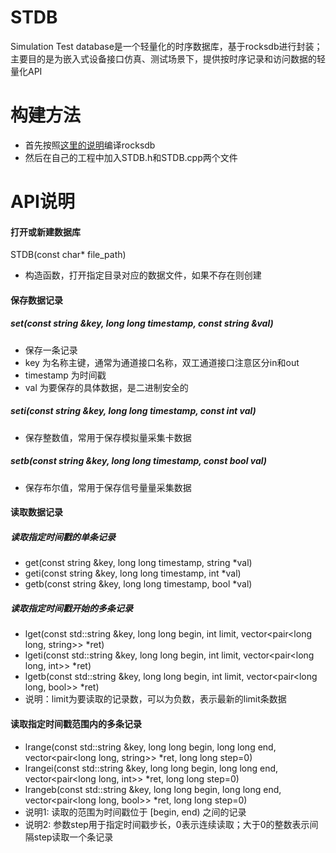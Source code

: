 # STDB
Simulation Test database是一个轻量化的时序数据库，基于rocksdb进行封装；主要目的是为嵌入式设备接口仿真、测试场景下，提供按时序记录和访问数据的轻量化API

# 构建方法
- 首先按照[这里的说明](https://github.com/facebook/rocksdb)编译rocksdb
- 然后在自己的工程中加入STDB.h和STDB.cpp两个文件

# API说明
#### 打开或新建数据库
STDB(const char* file_path)
- 构造函数，打开指定目录对应的数据文件，如果不存在则创建

#### 保存数据记录
##### set(const string &key, long long timestamp, const string &val)
- 保存一条记录
- key 为名称主键，通常为通道接口名称，双工通道接口注意区分in和out
- timestamp 为时间戳
- val 为要保存的具体数据，是二进制安全的

##### seti(const string &key, long long timestamp, const int val)
- 保存整数值，常用于保存模拟量采集卡数据

##### setb(const string &key, long long timestamp, const bool val)
- 保存布尔值，常用于保存信号量量采集数据

#### 读取数据记录

##### 读取指定时间戳的单条记录
- get(const string &key, long long timestamp, string *val)
- geti(const string &key, long long timestamp, int *val)
- getb(const string &key, long long timestamp, bool *val)

##### 读取指定时间戳开始的多条记录
- lget(const std::string &key, long long begin, int limit, vector<pair<long long, string>> *ret)
- lgeti(const std::string &key, long long begin, int limit, vector<pair<long long, int>> *ret)
- lgetb(const std::string &key, long long begin, int limit, vector<pair<long long, bool>> *ret)
- 说明：limit为要读取的记录数，可以为负数，表示最新的limit条数据

#### 读取指定时间戳范围内的多条记录
- lrange(const std::string &key, long long begin, long long end, vector<pair<long long, string>> *ret, long long step=0)
- lrangei(const std::string &key, long long begin, long long end, vector<pair<long long, int>> *ret, long long step=0)
- lrangeb(const std::string &key, long long begin, long long end, vector<pair<long long, bool>> *ret, long long step=0)
- 说明1: 读取的范围为时间戳位于 [begin, end) 之间的记录
- 说明2: 参数step用于指定时间戳步长，0表示连续读取；大于0的整数表示间隔step读取一个条记录
